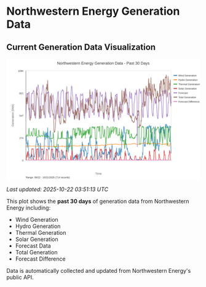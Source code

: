 # Northwestern Energy Generation Data

## Current Generation Data Visualization

![Northwestern Energy Generation Data](images/nwe_generation_plot.svg)

*Last updated: 2025-10-22 03:51:13 UTC*

This plot shows the **past 30 days** of generation data from Northwestern Energy including:
- Wind Generation
- Hydro Generation  
- Thermal Generation
- Solar Generation
- Forecast Data
- Total Generation
- Forecast Difference

Data is automatically collected and updated from Northwestern Energy's public API.

